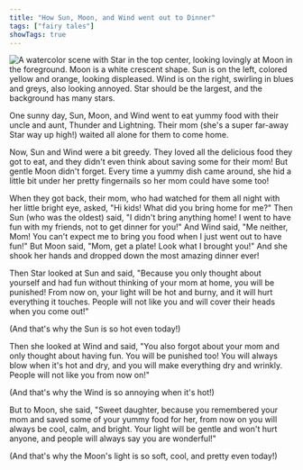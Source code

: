 ```yaml
---
title: "How Sun, Moon, and Wind went out to Dinner"
tags: ["fairy tales"]
showTags: true
---
```


![A watercolor scene with Star in the top center, looking lovingly at Moon in the foreground. Moon is a white crescent shape. Sun is on the left, colored yellow and orange, looking displeased. Wind is on the right, swirling in blues and greys, also looking annoyed. Star should be the largest, and the background has many stars.](/images/image_fairy-tales-how-sun-moon-and-wind-went-out-to-dinner3.png)


One sunny day, Sun, Moon, and Wind went to eat yummy food with their uncle and aunt, Thunder and Lightning. Their mom (she's a super far-away Star way up high!) waited all alone for them to come home.

Now, Sun and Wind were a bit greedy. They loved all the delicious food they got to eat, and they didn't even think about saving some for their mom! But gentle Moon didn't forget. Every time a yummy dish came around, she hid a little bit under her pretty fingernails so her mom could have some too!


When they got back, their mom, who had watched for them all night with her little bright eye, asked, "Hi kids! What did you bring home for me?" Then Sun (who was the oldest) said, "I didn't bring anything home! I went to have fun with my friends, not to get dinner for you!" And Wind said, "Me neither, Mom! You can't expect me to bring you food when I just went out to have fun!" But Moon said, "Mom, get a plate! Look what I brought you!" And she shook her hands and dropped down the most amazing dinner ever!

Then Star looked at Sun and said, "Because you only thought about yourself and had fun without thinking of your mom at home, you will be punished! From now on, your light will be hot and burny, and it will hurt everything it touches. People will not like you and will cover their heads when you come out!"

(And that's why the Sun is so hot even today!)

Then she looked at Wind and said, "You also forgot about your mom and only thought about having fun. You will be punished too! You will always blow when it's hot and dry, and you will make everything dry and wrinkly. People will not like you from now on!"

(And that's why the Wind is so annoying when it's hot!)

But to Moon, she said, "Sweet daughter, because you remembered your mom and saved some of your yummy food for her, from now on you will always be cool, calm, and bright. Your light will be gentle and won't hurt anyone, and people will always say you are wonderful!"

(And that's why the Moon's light is so soft, cool, and pretty even today!)
